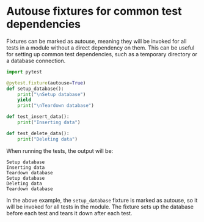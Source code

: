 # Autouse fixtures for common test dependencies

Fixtures can be marked as autouse, meaning they will be invoked for all tests in a module without a direct dependency on them. This can be useful for setting up common test dependencies, such as a temporary directory or a database connection.

```python
import pytest

@pytest.fixture(autouse=True)
def setup_database():
    print("\nSetup database")
    yield
    print("\nTeardown database")

def test_insert_data():
    print("Inserting data")

def test_delete_data():
    print("Deleting data")
```

When running the tests, the output will be:

```shell
Setup database
Inserting data
Teardown database
Setup database
Deleting data
Teardown database
```

In the above example, the `setup_database` fixture is marked as autouse, so it will be invoked for all tests in the module. The fixture sets up the database before each test and tears it down after each test.
